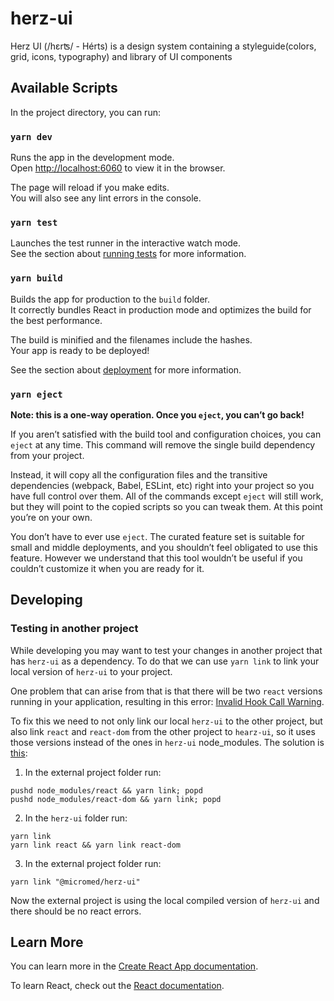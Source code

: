 # herz-ui

Herz UI (/hɛrʦ/ - Hérts) is a design system containing a styleguide(colors, grid, icons, typography) and library of UI components

## Available Scripts

In the project directory, you can run:

### `yarn dev`

Runs the app in the development mode.\
Open [http://localhost:6060](http://localhost:6060) to view it in the browser.

The page will reload if you make edits.\
You will also see any lint errors in the console.

### `yarn test`

Launches the test runner in the interactive watch mode.\
See the section about [running tests](https://facebook.github.io/create-react-app/docs/running-tests) for more information.

### `yarn build`

Builds the app for production to the `build` folder.\
It correctly bundles React in production mode and optimizes the build for the best performance.

The build is minified and the filenames include the hashes.\
Your app is ready to be deployed!

See the section about [deployment](https://facebook.github.io/create-react-app/docs/deployment) for more information.

### `yarn eject`

**Note: this is a one-way operation. Once you `eject`, you can’t go back!**

If you aren’t satisfied with the build tool and configuration choices, you can `eject` at any time. This command will remove the single build dependency from your project.

Instead, it will copy all the configuration files and the transitive dependencies (webpack, Babel, ESLint, etc) right into your project so you have full control over them. All of the commands except `eject` will still work, but they will point to the copied scripts so you can tweak them. At this point you’re on your own.

You don’t have to ever use `eject`. The curated feature set is suitable for small and middle deployments, and you shouldn’t feel obligated to use this feature. However we understand that this tool wouldn’t be useful if you couldn’t customize it when you are ready for it.

## Developing

### Testing in another project

While developing you may want to test your changes in another project that has `herz-ui` as a dependency. To do that we can use `yarn link` to link your local version of `herz-ui` to your project.

One problem that can arise from that is that there will be two `react` versions running in your application, resulting in this error: [Invalid Hook Call Warning](https://reactjs.org/warnings/invalid-hook-call-warning.html#duplicate-react).

To fix this we need to not only link our local `herz-ui` to the other project, but also link `react` and `react-dom` from the other project to `hearz-ui`, so it uses those versions instead of the ones in `herz-ui` node_modules. The solution is [this](https://github.com/facebook/react/issues/13991#issuecomment-735945718):

1. In the external project folder run:
```
pushd node_modules/react && yarn link; popd
pushd node_modules/react-dom && yarn link; popd
```
2. In the `herz-ui` folder run:
```
yarn link
yarn link react && yarn link react-dom
```
3. In the external project folder run:
```
yarn link "@micromed/herz-ui"
```

Now the external project is using the local compiled version of `herz-ui` and there should be no react errors.

## Learn More

You can learn more in the [Create React App documentation](https://facebook.github.io/create-react-app/docs/getting-started).

To learn React, check out the [React documentation](https://reactjs.org/).
